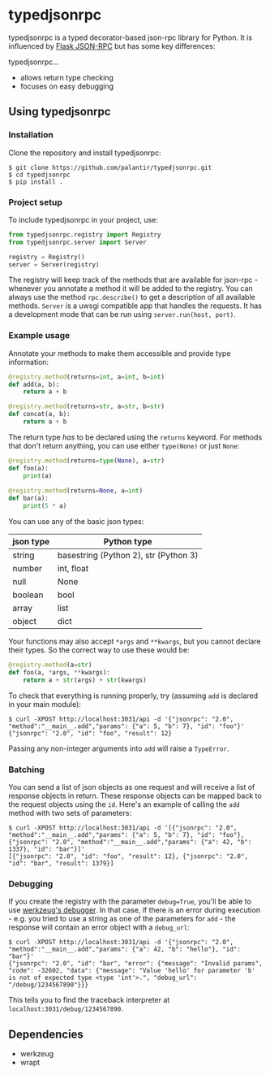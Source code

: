 # typedjsonrpc
typedjsonrpc is a typed decorator-based json-rpc library for Python. It is influenced by [Flask JSON-RPC](https://github.com/cenobites/flask-jsonrpc) but has some key differences: 

typedjsonrpc...
* allows return type checking
* focuses on easy debugging

## Using typedjsonrpc
### Installation
Clone the repository and install typedjsonrpc:
```
$ git clone https://github.com/palantir/typedjsonrpc.git
$ cd typedjsonrpc
$ pip install .
```
### Project setup
To include typedjsonrpc in your project, use:
```python
from typedjsonrpc.registry import Registry
from typedjsonrpc.server import Server

registry = Registry()
server = Server(registry)
``` 
The registry will keep track of the methods that are available for json-rpc - whenever you annotate a method it will be added to the registry. You can always use the method `rpc.describe()` to get a description of all available methods. `Server` is a uwsgi compatible app that handles the requests. It has a development mode that can be run using `server.run(host, port)`.
### Example usage
Annotate your methods to make them accessible and provide type information:
```python
@registry.method(returns=int, a=int, b=int)
def add(a, b):
    return a + b

@registry.method(returns=str, a=str, b=str)
def concat(a, b):
    return a + b
```
The return type *has* to be declared using the `returns` keyword. For methods that don't return anything, you can use either `type(None)` or just `None`:
```python
@registry.method(returns=type(None), a=str)
def foo(a):
    print(a)
    
@registry.method(returns=None, a=int)
def bar(a):
    print(5 * a)
```

You can use any of the basic json types:

|json type | Python type |
|----------|-------------|
|string    | basestring (Python 2), str (Python 3) |
|number    | int, float  |
|null      | None        |
|boolean   | bool        |
|array     | list        |
|object    | dict        |

Your functions may also accept `*args` and `**kwargs`, but you cannot declare their types. So the correct way to use these would be:
```python
@registry.method(a=str)
def foo(a, *args, **kwargs):
    return a + str(args) + str(kwargs)
```

To check that everything is running properly, try (assuming `add` is declared in your main module):
```
$ curl -XPOST http://localhost:3031/api -d '{"jsonrpc": "2.0", "method":"__main__.add","params": {"a": 5, "b": 7}, "id": "foo"}'
{"jsonrpc": "2.0", "id": "foo", "result": 12}
```
Passing any non-integer arguments into `add` will raise a `TypeError`.

### Batching
You can send a list of json objects as one request and will receive a list of response objects in return. These response objects can be mapped back to the request objects using the `id`. Here's an example of calling the `add` method with two sets of parameters:
```
$ curl -XPOST http://localhost:3031/api -d '[{"jsonrpc": "2.0", "method":"__main__.add","params": {"a": 5, "b": 7}, "id": "foo"}, {"jsonrpc": "2.0", "method":"__main__.add","params": {"a": 42, "b": 1337}, "id": "bar"}]'
[{"jsonrpc": "2.0", "id": "foo", "result": 12}, {"jsonrpc": "2.0", "id": "bar", "result": 1379}]
```

### Debugging
If you create the registry with the parameter `debug=True`, you'll be able to use [werkzeug's debugger](http://werkzeug.pocoo.org/docs/0.10/debug/). In that case, if there is an error during execution - e.g. you tried to use a string as one of the parameters for `add` - the response will contain an error object with a `debug_url`:
```
$ curl -XPOST http://localhost:3031/api -d '{"jsonrpc": "2.0", "method":"__main__.add","params": {"a": 42, "b": "hello"}, "id": "bar"}'
{"jsonrpc": "2.0", "id": "bar", "error": {"message": "Invalid params", "code": -32602, "data": {"message": "Value 'hello' for parameter 'b' is not of expected type <type 'int'>.", "debug_url": "/debug/1234567890"}}}
```
This tells you to find the traceback interpreter at `localhost:3031/debug/1234567890`.

## Dependencies 
* werkzeug
* wrapt
